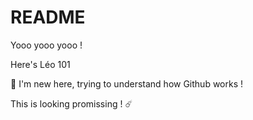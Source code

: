 # README

Yooo yooo yooo ! 

Here's Léo 101

💪 I'm new here, trying to understand how Github works !

This is looking promissing ! ☄️

